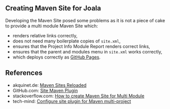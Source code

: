 ## Creating Maven Site for Joala

Developing the Maven Site posed some problems as it is not a piece of cake to provide a multi module Maven Site which:

* renders relative links correctly,
* does not need many boilerplate copies of `site.xml`,
* ensures that the Project Info Module Report renders correct links,
* ensures that the parent and modules menu in `site.xml` works correctly,
* which deploys correctly as [GitHub Pages][joala-gh-pages].

## References

* akquinet.de: [Maven Sites Reloaded][akquinet-20120412]
* GitHub.com: [Site Maven Plugin][site-maven-plugin]
* stackoverflow.com: [How to create Maven Site for Multi Module][stackoverflow-multi-module-site]
* tech-mind: [Configure site plugin for Maven multi-project][techmind-multi-module-site]

<!-- Links -->

[joala-gh-pages]: <http://coremedia.github.com/joala> "GitHub hosted Pages for Joala"
[akquinet-20120412]: <http://blog.akquinet.de/2012/04/12/maven-sites-reloaded/> "2012-04-12: Maven Sites Reloaded at akquinet.de"
[site-maven-plugin]: <https://github.com/github/maven-plugins/tree/master/github-site-plugin> "GitHub.com: Maven Plugin to upload Maven Sites as GitHub Pages"
[stackoverflow-multi-module-site]: <http://stackoverflow.com/questions/5976123/maven-site-for-multi-module> "2011-05-13, Stackoverflow.com: How to create Maven Site for Multi Module"
[techmind-multi-module-site]: <http://tech-mind.blogspot.de/2009/01/configure-site-plugin-for-maven-multi.html> "2009-01-09: Configure site plugin for Maven multi-project"
